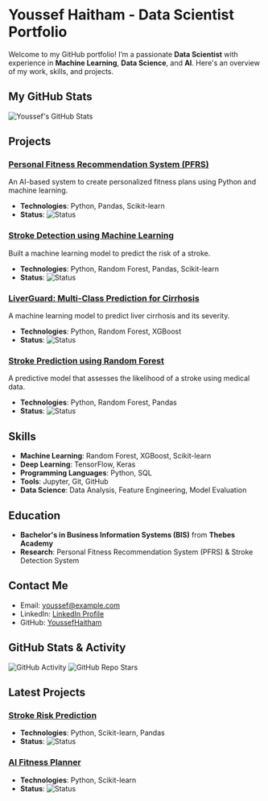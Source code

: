 # Youssef Haitham - Data Scientist Portfolio

Welcome to my GitHub portfolio! I’m a passionate **Data Scientist** with experience in **Machine Learning**, **Data Science**, and **AI**. Here's an overview of my work, skills, and projects.

## My GitHub Stats
![Youssef's GitHub Stats](https://github-readme-stats.vercel.app/api?username=Youssef-MokhtarDS&count_private=true&show_icons=true&hide=prs&theme=radical)

## Projects

### [Personal Fitness Recommendation System (PFRS)](https://github.com/YoussefHaitham/PFRS)
An AI-based system to create personalized fitness plans using Python and machine learning.
- **Technologies**: Python, Pandas, Scikit-learn
- **Status**: ![Status](https://img.shields.io/badge/Status-In%20Progress-yellow)

### [Stroke Detection using Machine Learning](https://github.com/YoussefHaitham/Stroke-Detection)
Built a machine learning model to predict the risk of a stroke.
- **Technologies**: Python, Random Forest, Pandas, Scikit-learn
- **Status**: ![Status](https://img.shields.io/badge/Status-Completed-green)

### [LiverGuard: Multi-Class Prediction for Cirrhosis](https://github.com/YoussefHaitham/LiverGuard)
A machine learning model to predict liver cirrhosis and its severity.
- **Technologies**: Python, Random Forest, XGBoost
- **Status**: ![Status](https://img.shields.io/badge/Status-In%20Progress-yellow)

### [Stroke Prediction using Random Forest](https://github.com/YoussefHaitham/Stroke-Prediction)
A predictive model that assesses the likelihood of a stroke using medical data.
- **Technologies**: Python, Random Forest, Pandas
- **Status**: ![Status](https://img.shields.io/badge/Status-Completed-green)

## Skills
- **Machine Learning**: Random Forest, XGBoost, Scikit-learn
- **Deep Learning**: TensorFlow, Keras
- **Programming Languages**: Python, SQL
- **Tools**: Jupyter, Git, GitHub
- **Data Science**: Data Analysis, Feature Engineering, Model Evaluation

## Education
- **Bachelor's in Business Information Systems (BIS)** from **Thebes Academy**
- **Research**: Personal Fitness Recommendation System (PFRS) & Stroke Detection System

## Contact Me
- Email: youssef@example.com
- LinkedIn: [LinkedIn Profile](https://www.linkedin.com/in/youssefhaitham)
- GitHub: [YoussefHaitham](https://github.com/YoussefHaitham)

## GitHub Stats & Activity
![GitHub Activity](https://img.shields.io/github/followers/YoussefHaitham?label=Follow&style=social)
![GitHub Repo Stars](https://img.shields.io/github/stars/YoussefHaitham?label=Stars&style=social)

## Latest Projects
### [Stroke Risk Prediction](https://github.com/YoussefHaitham/Stroke-Prediction)
- **Technologies**: Python, Scikit-learn, Pandas
- **Status**: ![Status](https://img.shields.io/badge/Status-Completed-green)

### [AI Fitness Planner](https://github.com/YoussefHaitham/PFRS)
- **Technologies**: Python, Scikit-learn
- **Status**: ![Status](https://img.shields.io/badge/Status-In%20Progress-yellow)
